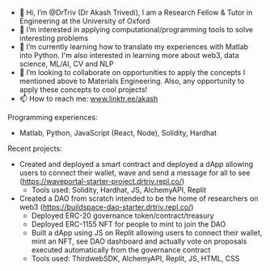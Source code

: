 - 👋 Hi, I’m @DrTriv (Dr Akash Trivedi), I am a Research Fellow & Tutor in Engineering at the University of Oxford
- 👀 I’m interested in applying computational/programming tools to solve interesting problems
- 🌱 I’m currently learning how to translate my experiences with Matlab into Python. I'm also interested in learning more about web3, data science, ML/AI, CV and NLP
- 💞️ I’m looking to collaborate on opportunities to apply the concepts I mentioned above to Materials Engineering. Also, any opportunity to apply these concepts to cool projects!
- 📫 How to reach me: www.linktr.ee/akash

Programming experiences:
- Matlab, Python, JavaScript (React, Node), Solidity, Hardhat

Recent projects:
- Created and deployed a smart contract and deployed a dApp allowing users to connect their wallet, wave and send a message for all to see (https://waveportal-starter-project.drtriv.repl.co/)
    - Tools used: Solidity, Hardhat, JS, AlchemyAPI, Replit
- Created a DAO from scratch intended to be the home of researchers on web3 (https://buildspace-dao-starter.drtriv.repl.co/)
    - Deployed ERC-20 governance token/contract/treasury 
    - Deployed ERC-1155 NFT for people to mint to join the DAO
    - Built a dApp using JS on Replit allowing users to connect their wallet, mint an NFT, see DAO dashboard and actually vote on proposals executed automatically from the governance contract
    - Tools used: ThirdwebSDK, AlchemyAPI, Replit, JS, HTML, CSS

<!---
DrTriv/DrTriv is a ✨ special ✨ repository because its `README.md` (this file) appears on your GitHub profile.
You can click the Preview link to take a look at your changes.
--->
